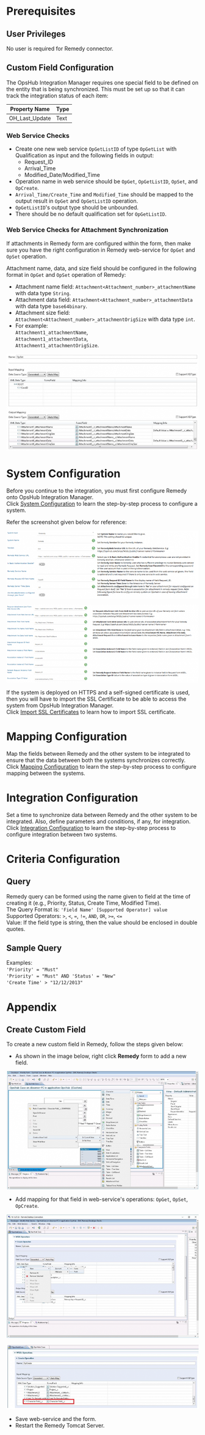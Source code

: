 # Prerequisites
## User Privileges

No user is required for Remedy connector.

## Custom Field Configuration

The OpsHub Integration Manager requires one special field to be defined on the entity that is being synchronized. This must be set up so that it can track the integration status of each item:

| **Property Name**   | **Type** |
|---------------------|----------|
| OH_Last_Update      | Text     |

### Web Service Checks

* Create one new web service `OpGetListID` of type `OpGetList` with Qualification as input and the following fields in output:
  * Request_ID
  * Arrival_Time
  * Modified_Date/Modified_Time
* Operation name in web service should be `OpGet`, `OpGetListID`, `OpSet`, and `OpCreate`.
* `Arrival_Time/Create_Time` and `Modified_Time` should be mapped to the output result in `OpGet` and `OpGetListID` operation.
* `OpGetListID`'s output type should be unbounded.
* There should be no default qualification set for `OpGetListID`.

### Web Service Checks for Attachment Synchronization

If attachments in Remedy form are configured within the form, then make sure you have the right configuration in Remedy web-service for `OpGet` and `OpSet` operation.

Attachment name, data, and size field should be configured in the following format in `OpGet` and `OpSet` operation of Remedy:

* Attachment name field: `Attachment<Attachment_number>_attachmentName` with data type `String`.
* Attachment data field: `Attachment<Attachment_number>_attachmentData` with data type `base64binary`.
* Attachment size field: `Attachment<Attachment_number>_attachmentOrigSize` with data type `int`.
* For example:  
  `Attachment1_attachmentName`,  
  `Attachment1_attachmentData`,  
  `Attachment1_attachmentOrigSize`.

<p align="center">
  <img src="../assets/Remedy_Image_1a.png" />
</p>


# System Configuration

Before you continue to the integration, you must first configure Remedy onto OpsHub Integration Manager.  
Click [System Configuration](../integrate/system-configuration.md) to learn the step-by-step process to configure a system.

Refer the screenshot given below for reference:

<p align="center">
  <img src="../assets/Remedy_Image_2a.png"  />
</p>

<p align="center">
  <img src="../assets/Remedy_Image_3a.png" />
</p>


If the system is deployed on HTTPS and a self-signed certificate is used, then you will have to import the SSL Certificate to be able to access the system from OpsHub Integration Manager.  
Click [Import SSL Certificates](../getting-started/ssl-certificate-configuration.md) to learn how to import SSL certificate.

# Mapping Configuration

Map the fields between Remedy and the other system to be integrated to ensure that the data between both the systems synchronizes correctly.  
Click [Mapping Configuration](../integrate/mapping-configuration.md) to learn the step-by-step process to configure mapping between the systems.

# Integration Configuration

Set a time to synchronize data between Remedy and the other system to be integrated. Also, define parameters and conditions, if any, for integration.  
Click [Integration Configuration](../integrate/integration-configuration.md) to learn the step-by-step process to configure integration between two systems.

# Criteria Configuration

## Query

Remedy query can be formed using the name given to field at the time of creating it (e.g., Priority, Status, Create Time, Modified Time).  
The Query Format is: `'Field Name' [Supported Operator] value`  
Supported Operators: `>`, `<`, `=`, `!=`, `AND`, `OR`, `>=`, `<=`  
Value: If the field type is string, then the value should be enclosed in double quotes.

## Sample Query

Examples:  
`'Priority' = "Must"`  
`'Priority' = "Must" AND 'Status' = "New"`  
`'Create Time' > "12/12/2013"`

# Appendix

## Create Custom Field

To create a new custom field in Remedy, follow the steps given below:

* As shown in the image below, right click **Remedy** form to add a new field.

<p align="center">
  <img src="../assets/Remedy_Image_4a.png" />
</p>


* Add mapping for that field in web-service's operations: `OpGet`, `OpSet`, `OpCreate`.
  
<p align="center">
  <img src="../assets/Remedy_Image_5a.png" />
</p>

<p align="center">
  <img src="../assets/Remedy_Image_6a.png"  />
</p>

* Save web-service and the form.
* Restart the Remedy Tomcat Server.

